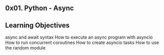 0x01. Python - Async
-----

Learning Objectives
-------
async and await syntax
How to execute an async program with asyncio
How to run concurrent coroutines
How to create asyncio tasks
How to use the random module
